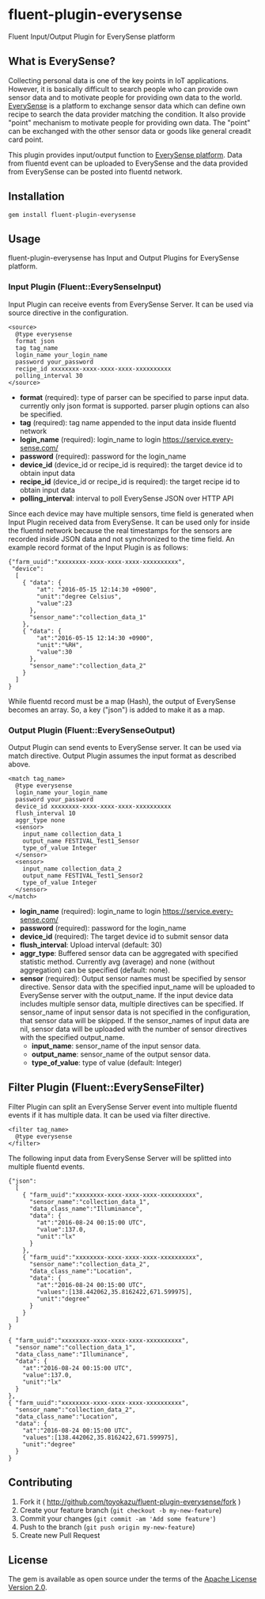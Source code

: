 # fluent-plugin-everysense
Fluent Input/Output Plugin for EverySense platform

## What is EverySense?

Collecting personal data is one of the key points in IoT applications. However, it is basically difficult to search people who can provide own sensor data and to motivate people for providing own data to the world. [EverySense](http://every-sense.com/) is a platform to exchange sensor data which can define own recipe to search the data provider matching the condition. It also provide "point" mechanism to motivate people for providing own data. The "point" can be exchanged with the other sensor data or goods like general creadit card point.

This plugin provides input/output function to [EverySense platform](https://service.every-sense.com/). Data from fluentd event can be uploaded to EverySense and the data provided from EverySense can be posted into fluentd network.


## Installation

```
gem install fluent-plugin-everysense
```


## Usage

fluent-plugin-everysense has Input and Output Plugins for EverySense platform.


### Input Plugin (Fluent::EverySenseInput)

Input Plugin can receive events from EverySense Server. It can be used via source directive in the configuration.

```
<source>
  @type everysense
  format json
  tag tag_name
  login_name your_login_name
  password your_password
  recipe_id xxxxxxxx-xxxx-xxxx-xxxx-xxxxxxxxxx
  polling_interval 30
</source>
```

- **format** (required): type of parser can be specified to parse input data. currently only json format is supported. parser plugin options can also be specified.
- **tag** (required): tag name appended to the input data inside fluentd network
- **login_name** (required): login_name to login https://service.every-sense.com/
- **password** (required): password for the login_name
- **device_id** (device_id or recipe_id is required): the target device id to obtain input data
- **recipe_id** (device_id or recipe_id is required): the target recipe id to obtain input data
- **polling_interval**: interval to poll EverySense JSON over HTTP API

Since each device may have multiple sensors, time field is generated when Input Plugin received data from EverySense. It can be used only for inside the fluentd network because the real timestamps for the sensors are recorded inside JSON data and not synchronized to the time field. An example record format of the Input Plugin is as follows:

```
{"farm_uuid":"xxxxxxxx-xxxx-xxxx-xxxx-xxxxxxxxxx",
 "device":
  [
    { "data": {
        "at": "2016-05-15 12:14:30 +0900",
        "unit":"degree Celsius",
        "value":23
      },
      "sensor_name":"collection_data_1"
    },
    { "data": {
        "at":"2016-05-15 12:14:30 +0900",
        "unit":"%RH",
        "value":30
      },
      "sensor_name":"collection_data_2"
    }
  ]
}
```

While fluentd record must be a map (Hash), the output of EverySense becomes an array. So, a key ("json") is added to make it as a map.

### Output Plugin (Fluent::EverySenseOutput)

Output Plugin can send events to EverySense server. It can be used via match directive. Output Plugin assumes the input format as described above.

```
<match tag_name>
  @type everysense
  login_name your_login_name
  password your_password
  device_id xxxxxxxx-xxxx-xxxx-xxxx-xxxxxxxxxx
  flush_interval 10
  aggr_type none
  <sensor>
    input_name collection_data_1
    output_name FESTIVAL_Test1_Sensor
    type_of_value Integer
  </sensor>
  <sensor>
    input_name collection_data_2
    output_name FESTIVAL_Test1_Sensor2
    type_of_value Integer
  </sensor>
</match>
```

- **login_name** (required): login_name to login https://service.every-sense.com/
- **password** (required): password for the login_name
- **device_id** (required): The target device id to submit sensor data
- **flush_interval**: Upload interval (default: 30)
- **aggr_type**: Buffered sensor data can be aggregated with specified statistic method. Currently avg (average) and none (without aggregation) can be specified (default: none).
- **sensor** (required): Output sensor names must be specified by sensor directive. Sensor data with the specified input_name will be uploaded to EverySense server with the output_name. If the input device data includes multiple sensor data, multiple directives can be specified. If sensor_name of input sensor data is not specified in the configuration, that sensor data will be skipped. If the sensor_names of input data are nil, sensor data will be uploaded with the number of sensor directives with the specified output_name.
  - **input_name**: sensor_name of the input sensor data.
  - **output_name**: sensor_name of the output sensor data.
  - **type_of_value**: type of value (default: Integer)

## Filter Plugin (Fluent::EverySenseFilter)

Filter Plugin can split an EverySense Server event into multiple fluentd events if it has multiple data. It can be used via filter directive.

```
<filter tag_name>
  @type everysense
</filter>
```

The following input data from EverySense Server will be splitted into multiple fluentd events.

```
{"json":
  [
    { "farm_uuid":"xxxxxxxx-xxxx-xxxx-xxxx-xxxxxxxxxx",
      "sensor_name":"collection_data_1",
      "data_class_name":"Illuminance",
      "data": {
        "at":"2016-08-24 00:15:00 UTC",
        "value":137.0,
        "unit":"lx"
      }
    },
    { "farm_uuid":"xxxxxxxx-xxxx-xxxx-xxxx-xxxxxxxxxx",
      "sensor_name":"collection_data_2",
      "data_class_name":"Location",
      "data": {
        "at":"2016-08-24 00:15:00 UTC",
        "values":[138.442062,35.8162422,671.599975],
        "unit":"degree"
      }
    }
  ]
}
```

```
{ "farm_uuid":"xxxxxxxx-xxxx-xxxx-xxxx-xxxxxxxxxx",
  "sensor_name":"collection_data_1",
  "data_class_name":"Illuminance",
  "data": {
    "at":"2016-08-24 00:15:00 UTC",
    "value":137.0,
    "unit":"lx"
  }
},
{ "farm_uuid":"xxxxxxxx-xxxx-xxxx-xxxx-xxxxxxxxxx",
  "sensor_name":"collection_data_2",
  "data_class_name":"Location",
  "data": {
    "at":"2016-08-24 00:15:00 UTC",
    "values":[138.442062,35.8162422,671.599975],
    "unit":"degree"
  }
}
```

## Contributing

1. Fork it ( http://github.com/toyokazu/fluent-plugin-everysense/fork )
2. Create your feature branch (`git checkout -b my-new-feature`)
3. Commit your changes (`git commit -am 'Add some feature'`)
4. Push to the branch (`git push origin my-new-feature`)
5. Create new Pull Request


## License

The gem is available as open source under the terms of the [Apache License Version 2.0](https://www.apache.org/licenses/LICENSE-2.0).
